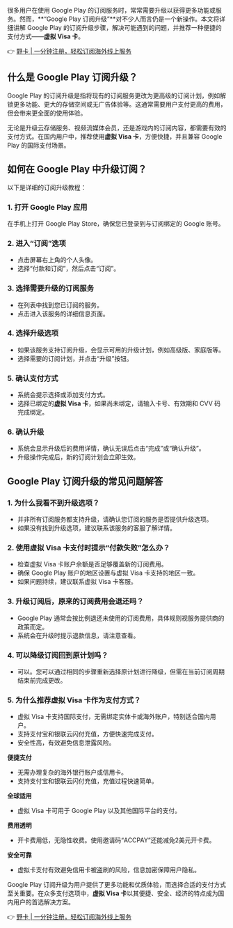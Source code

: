 很多用户在使用 Google Play 的订阅服务时，常常需要升级以获得更多功能或服务。然而，**“Google Play 订阅升级”**对不少人而言仍是一个新操作。本文将详细讲解 Google Play 的订阅升级步骤，解决可能遇到的问题，并推荐一种便捷的支付方式——**虚拟 Visa 卡**。

👉 [野卡 | 一分钟注册，轻松订阅海外线上服务](https://bit.ly/bewildcard)

## 什么是 Google Play 订阅升级？

Google Play 的订阅升级是指将现有的订阅服务更改为更高级的订阅计划，例如解锁更多功能、更大的存储空间或无广告体验等。这通常需要用户支付更高的费用，但会带来更全面的使用体验。

无论是升级云存储服务、视频流媒体会员，还是游戏内的订阅内容，都需要有效的支付方式。在国内用户中，推荐使用**虚拟 Visa 卡**，方便快捷，并且兼容 Google Play 的国际支付场景。

## 如何在 Google Play 中升级订阅？

以下是详细的订阅升级教程：

### 1. 打开 Google Play 应用

在手机上打开 Google Play Store，确保您已登录到与订阅绑定的 Google 账号。

### 2. 进入“订阅”选项

- 点击屏幕右上角的个人头像。
- 选择“付款和订阅”，然后点击“订阅”。

### 3. 选择需要升级的订阅服务

- 在列表中找到您已订阅的服务。
- 点击进入该服务的详细信息页面。

### 4. 选择升级选项

- 如果该服务支持订阅升级，会显示可用的升级计划，例如高级版、家庭版等。
- 选择需要的订阅计划，并点击“升级”按钮。

### 5. 确认支付方式

- 系统会提示选择或添加支付方式。
- 选择已绑定的**虚拟 Visa 卡**，如果尚未绑定，请输入卡号、有效期和 CVV 码完成绑定。

### 6. 确认升级

- 系统会显示升级后的费用详情，确认无误后点击“完成”或“确认升级”。
- 升级操作完成后，新的订阅计划会立即生效。

## Google Play 订阅升级的常见问题解答

### 1. 为什么我看不到升级选项？

- 并非所有订阅服务都支持升级，请确认您订阅的服务是否提供升级选项。
- 如果没有找到升级选项，建议联系该服务的客服了解详情。

### 2. 使用虚拟 Visa 卡支付时提示“付款失败”怎么办？

- 检查虚拟 Visa 卡账户余额是否足够覆盖新的订阅费用。
- 确保 Google Play 账户的地区设置与虚拟 Visa 卡支持的地区一致。
- 如果问题持续，建议联系虚拟 Visa 卡客服。

### 3. 升级订阅后，原来的订阅费用会退还吗？

- Google Play 通常会按比例退还未使用的订阅费用，具体规则视服务提供商的政策而定。
- 系统会在升级时提示退款信息，请注意查看。

### 4. 可以降级订阅回到原计划吗？

- 可以。您可以通过相同的步骤重新选择原计划进行降级，但需在当前订阅周期结束前完成更改。

### 5. 为什么推荐虚拟 Visa 卡作为支付方式？

- 虚拟 Visa 卡支持国际支付，无需绑定实体卡或海外账户，特别适合国内用户。
- 支持支付宝和银联云闪付充值，方便快速完成支付。
- 安全性高，有效避免信息泄露风险。

**便捷支付**
- 无需办理复杂的海外银行账户或信用卡。
- 支持支付宝和银联云闪付充值，充值过程快速简单。

**全球适用**
- 虚拟 Visa 卡可用于 Google Play 以及其他国际平台的支付。

**费用透明**
- 开卡费用低，无隐性收费。使用邀请码“ACCPAY”还能减免2美元开卡费。

**安全可靠**
- 虚拟卡支付有效避免信用卡被盗刷的风险，信息加密保障用户隐私。

Google Play 订阅升级为用户提供了更多功能和优质体验，而选择合适的支付方式至关重要。在众多支付选项中，**虚拟 Visa 卡**以其便捷、安全、经济的特点成为国内用户的首选解决方案。

👉 [野卡 | 一分钟注册，轻松订阅海外线上服务](https://bit.ly/bewildcard)